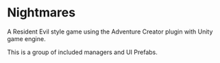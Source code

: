 # Nightmares
A Resident Evil style game using the Adventure Creator plugin with Unity game engine.

This is a group of included managers and UI Prefabs.

